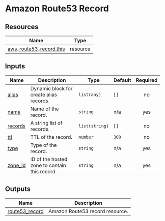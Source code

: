 # Amazon Route53 Record

## Resources

| Name | Type |
|------|------|
| [aws_route53_record.this](https://registry.terraform.io/providers/hashicorp/aws/latest/docs/resources/route53_record) | resource |

## Inputs

| Name | Description | Type | Default | Required |
|------|-------------|------|---------|:--------:|
| <a name="input_alias"></a> [alias](#input\_alias) | Dynamic block for create alias records. | `list(any)` | `[]` | no |
| <a name="input_name"></a> [name](#input\_name) | Name of the record. | `string` | n/a | yes |
| <a name="input_records"></a> [records](#input\_records) | A string list of records. | `list(string)` | `[]` | no |
| <a name="input_ttl"></a> [ttl](#input\_ttl) | TTL of the record. | `number` | `300` | no |
| <a name="input_type"></a> [type](#input\_type) | Type of the record. | `string` | n/a | yes |
| <a name="input_zone_id"></a> [zone\_id](#input\_zone\_id) | ID of the hosted zone to contain this record. | `string` | n/a | yes |

## Outputs

| Name | Description |
|------|-------------|
| <a name="output_route53_record"></a> [route53\_record](#output\_route53\_record) | Amazon Route53 record resource. |
